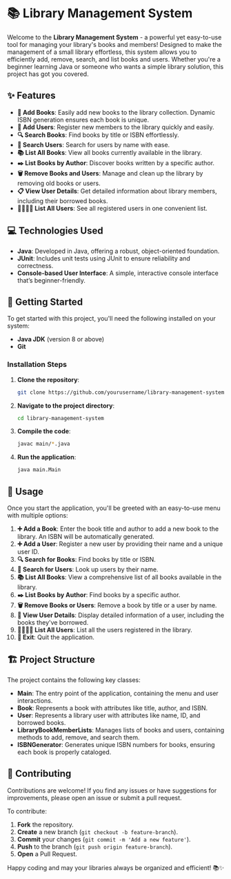 # 📚 Library Management System

Welcome to the **Library Management System** - a powerful yet easy-to-use tool for managing your library's books and members! Designed to make the management of a small library effortless, this system allows you to efficiently add, remove, search, and list books and users. Whether you're a beginner learning Java or someone who wants a simple library solution, this project has got you covered.

## ✨ Features

- **📕 Add Books**: Easily add new books to the library collection. Dynamic ISBN generation ensures each book is unique.
- **👥 Add Users**: Register new members to the library quickly and easily.
- **🔍 Search Books**: Find books by title or ISBN effortlessly.
- **🔎 Search Users**: Search for users by name with ease.
- **📚 List All Books**: View all books currently available in the library.
- **✒️ List Books by Author**: Discover books written by a specific author.
- **🗑 Remove Books and Users**: Manage and clean up the library by removing old books or users.
- **📋 View User Details**: Get detailed information about library members, including their borrowed books.
- **👨‍👩‍👧‍👦 List All Users**: See all registered users in one convenient list.

## 💻 Technologies Used

- **Java**: Developed in Java, offering a robust, object-oriented foundation.
- **JUnit**: Includes unit tests using JUnit to ensure reliability and correctness.
- **Console-based User Interface**: A simple, interactive console interface that’s beginner-friendly.

## 🚀 Getting Started

To get started with this project, you'll need the following installed on your system:

- **Java JDK** (version 8 or above)
- **Git**

### Installation Steps

1. **Clone the repository**:
   ```bash
   git clone https://github.com/yourusername/library-management-system.git
   ```
2. **Navigate to the project directory**:
   ```bash
   cd library-management-system
   ```
3. **Compile the code**:
   ```bash
   javac main/*.java
   ```
4. **Run the application**:
   ```bash
   java main.Main
   ```

## 📖 Usage

Once you start the application, you'll be greeted with an easy-to-use menu with multiple options:

1. **➕ Add a Book**: Enter the book title and author to add a new book to the library. An ISBN will be automatically generated.
2. **➕ Add a User**: Register a new user by providing their name and a unique user ID.
3. **🔍 Search for Books**: Find books by title or ISBN.
4. **🔎 Search for Users**: Look up users by their name.
5. **📚 List All Books**: View a comprehensive list of all books available in the library.
6. **✒️ List Books by Author**: Find books by a specific author.
7. **🗑 Remove Books or Users**: Remove a book by title or a user by name.
8. **👤 View User Details**: Display detailed information of a user, including the books they've borrowed.
9. **👨‍👩‍👧‍👦 List All Users**: List all the users registered in the library.
10. **🚪 Exit**: Quit the application.

## 🏗 Project Structure

The project contains the following key classes:

- **Main**: The entry point of the application, containing the menu and user interactions.
- **Book**: Represents a book with attributes like title, author, and ISBN.
- **User**: Represents a library user with attributes like name, ID, and borrowed books.
- **LibraryBookMemberLists**: Manages lists of books and users, containing methods to add, remove, and search them.
- **ISBNGenerator**: Generates unique ISBN numbers for books, ensuring each book is properly cataloged.

## 🤝 Contributing

Contributions are welcome! If you find any issues or have suggestions for improvements, please open an issue or submit a pull request.

To contribute:

1. **Fork** the repository.
2. **Create** a new branch (`git checkout -b feature-branch`).
3. **Commit** your changes (`git commit -m 'Add a new feature'`).
4. **Push** to the branch (`git push origin feature-branch`).
5. **Open** a Pull Request.

Happy coding and may your libraries always be organized and efficient! 📚✨

